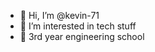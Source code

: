 - 👋 Hi, I’m @kevin-71
- 👀 I’m interested in tech stuff
- 🌱 3rd year engineering school

<!---
kevin-71/kevin-71 is a ✨ special ✨ repository because its `README.md` (this file) appears on your GitHub profile.
You can click the Preview link to take a look at your changes.
--->
